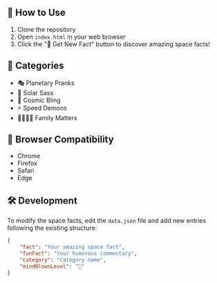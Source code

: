 
## 🎯 How to Use

1. Clone the repository
2. Open `index.html` in your web browser
3. Click the "🚀 Get New Fact" button to discover amazing space facts!

## 🎨 Categories

- 🎭 Planetary Pranks
- 🎪 Solar Sass
- 💎 Cosmic Bling
- ⚡ Speed Demons
- 👨‍👩‍👦‍👦 Family Matters

## 📱 Browser Compatibility

- Chrome
- Firefox
- Safari
- Edge

## 🛠️ Development

To modify the space facts, edit the `data.json` file and add new entries following the existing structure:

```json
{
    "fact": "Your amazing space fact",
    "funFact": "Your humorous commentary",
    "category": "Category name",
    "mindBlownLevel": "🤯"
}
